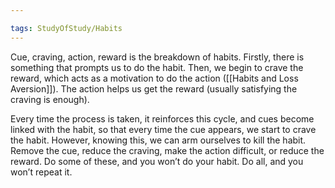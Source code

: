 ```yaml
---

tags: StudyOfStudy/Habits 
---
```


Cue, craving, action, reward is the breakdown of habits. Firstly, there is something that prompts us to do the habit. Then, we begin to crave the reward, which acts as a motivation to do the action ([[Habits and Loss Aversion]]). The action helps us get the reward (usually satisfying the craving is enough).

Every time the process is taken, it reinforces this cycle, and cues become linked with the habit, so that every time the cue appears, we start to crave the habit. However, knowing this, we can arm ourselves to kill the habit. Remove the cue, reduce the craving, make the action difficult, or reduce the reward. Do some of these, and you won’t do your habit. Do all, and you won’t repeat it.